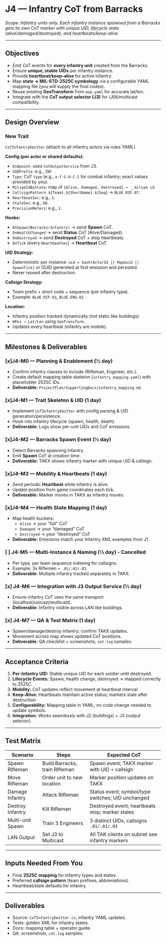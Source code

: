 # J4 — Infantry CoT from Barracks  
*Scope: Infantry units only. Each infantry instance spawned from a Barracks gets its own CoT marker with unique UID, lifecycle state (alive/damaged/destroyed), and heartbeats/keep-alive.*

---

## Objectives
- Emit CoT events for **every infantry unit** created from the Barracks.  
- Ensure **unique, stable UIDs** per infantry instance.  
- Provide **heartbeat/keep-alive** for active infantry.  
- Map **state → MIL-STD-2525C symbology** via a configurable YAML mapping file (you will supply the final codes).  
- Reuse existing **GeoTransform** from `map.yaml` for accurate lat/lon.  
- Integrate with the **CoT output selector (J3)** for LAN/multicast compatibility.

---

## Design Overview

### New Trait
`CoTInfantryEmitter` (attach to all infantry actors via rules YAML)

**Config (per actor or shared defaults):**
- `Endpoint`: uses `CotOutputService` from J3.  
- `UIDPrefix`: e.g., `INF`  
- `Type`: CoT `type` (e.g., `a-f-G-U-C-I` for combat infantry; exact values provided by you).  
- `MilsymIdByState`: map of `{Alive, Damaged, Destroyed} → __milsym id`.  
- `CallsignPattern`: `${Team}.${ShortName}.${Seq}` → `BLUE.RIF.07`.  
- `HeartbeatSec`: e.g., `5`.  
- `StaleSec`: e.g., `60`.  
- `PrecisionMeters`: e.g., `1`.

**Hooks:**
- `OnSpawn(Barracks→Infantry)` → send **Spawn** CoT.  
- `OnHealthChanged` → send **Status** CoT (Alive/Damaged).  
- `OnDestroyed` → send **Destroyed** CoT + stop heartbeats.  
- `OnTick` (every `HeartbeatSec`) → **Heartbeat** CoT.

**UID Strategy:**  
- Deterministic per instance: `uid = hash(ActorId || MapGuid || SpawnTick)` or GUID generated at first emission and persisted.  
- Never reused after destruction.

**Callsign Strategy:**  
- Team prefix + short code + sequence (per infantry type).  
- Example: `BLUE.RIF.01`, `BLUE.ENG.02`.

**Location:**  
- Infantry position tracked dynamically (not static like buildings).  
- `WPos → Lat/Lon` using `GeoTransform`.  
- Updates every heartbeat (infantry are mobile).

---

## Milestones & Deliverables

### [x]J4-M0 — Planning & Enablement (½ day)  
- Confirm infantry classes to include (Rifleman, Engineer, etc.).  
- Create default mapping table skeleton (`infantry_mapping.yaml`) with placeholder 2525C IDs.  
- **Deliverable:** `ProjectPlan/SupportingDocs/infantry_mapping.md`.

### [x]J4-M1 — Trait Skeleton & UID (1 day)  
- Implement `CoTInfantryEmitter` with config parsing & UID generation/persistence.  
- Hook into infantry lifecycle (spawn, health, death).  
- **Deliverable:** Logs show per-unit UIDs and CoT emissions.

### [x]J4-M2 — Barracks Spawn Event (½ day)  
- Detect Barracks spawning infantry.  
- Emit **Spawn** CoT at creation time.  
- **Deliverable:** TAKX shows infantry marker with unique UID & callsign.

### [x]J4-M3 — Mobility & Heartbeats (1 day)  
- Send periodic **Heartbeat** while infantry is alive.  
- Update position from game coordinates each tick.  
- **Deliverable:** Marker moves in TAKX as infantry moves.

### [x]J4-M4 — Health State Mapping (1 day)  
- Map health buckets:  
  - `Alive` → your “full” CoT  
  - `Damaged` → your “damaged” CoT  
  - `Destroyed` → your “destroyed” CoT  
- **Deliverable:** Emissions match your Infantry XML examples from J1.

### [ ] J4-M5 — Multi-Instance & Naming (½ day)  - Cancelled
- Per type, per team sequence indexing for callsigns.  
- Example: 3x Riflemen = `.01/.02/.03`.  
- **Deliverable:** Multiple infantry tracked separately in TAKX.

### [x] J4-M6 — Integration with J3 Output Service (½ day)  
- Ensure infantry CoT uses the same transport (localhost/unicast/multicast).  
- **Deliverable:** Infantry visible across LAN like buildings.

### [x] J4-M7 — QA & Test Matrix (1 day)  
- Spawn/damage/destroy infantry; confirm TAKX updates.  
- Movement across map shows updated CoT positions.  
- **Deliverable:** QA checklist + screenshots; `cot.log` samples.

---

## Acceptance Criteria
1. **Per-Infantry UID:** Stable unique UID for each soldier until destroyed.  
2. **Lifecycle Events:** Spawn, health change, destroyed → mapped correctly to 2525C.  
3. **Mobility:** CoT updates reflect movement at heartbeat interval.  
4. **Keep-Alive:** Heartbeats maintain active status; markers stale after destruction.  
5. **Configurability:** Mapping table in YAML, no code change needed to update symbols.  
6. **Integration:** Works seamlessly with J2 (buildings) + J3 (output selector).  

---

## Test Matrix

| Scenario | Steps | Expected CoT |
|---|---|---|
| Spawn Rifleman | Build Barracks, train Rifleman | Spawn event; TAKX marker with UID + callsign |
| Move Rifleman | Order unit to new location | Marker position updates on TAKX |
| Damage Infantry | Attack Rifleman | Status event; symbol/type switches; UID unchanged |
| Destroy Infantry | Kill Rifleman | Destroyed event; heartbeats stop; marker stales |
| Multi-unit Spawn | Train 3 Engineers | 3 distinct UIDs, callsigns `.01/.02/.03` |
| LAN Output | Set J3 to Multicast | All TAK clients on subnet see infantry markers |

---

## Inputs Needed From You
- Final **2525C mapping** for infantry types and states.  
- Preferred **callsign pattern** (team prefixes, abbreviations).  
- Heartbeat/stale defaults for infantry.  

---

## Deliverables
- Source: `CoTInfantryEmitter.cs`, infantry YAML updates.  
- Tests: golden XML for infantry states.  
- Docs: mapping table + operator guide.  
- QA: screenshots, `cot.log` samples.  
